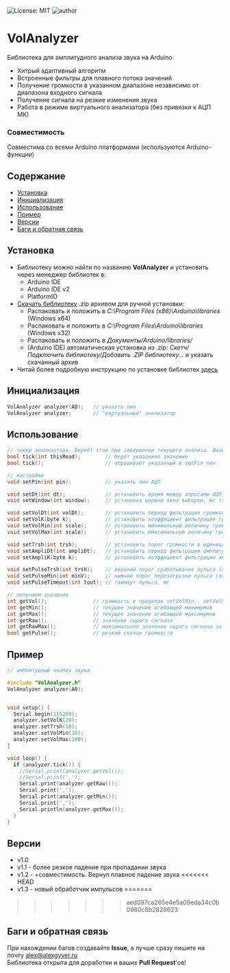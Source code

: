 ![License: MIT](https://img.shields.io/badge/License-MIT-green.svg)
![author](https://img.shields.io/badge/author-AlexGyver-informational.svg)
# VolAnalyzer
Библиотека для амплитудного анализа звука на Arduino
- Хитрый адаптивный алгоритм
- Встроенные фильтры для плавного потока значений
- Получение громкости в указанном диапазоне независимо от диапазона входного сигнала
- Получение сигнала на резкие изменения звука
- Работа в режиме виртуального анализатора (без привязки к АЦП МК)

### Совместимость
Совместима со всеми Arduino платформами (используются Arduino-функции)

## Содержание
- [Установка](#install)
- [Инициализация](#init)
- [Использование](#usage)
- [Пример](#example)
- [Версии](#versions)
- [Баги и обратная связь](#feedback)

<a id="install"></a>
## Установка
- Библиотеку можно найти по названию **VolAnalyzer** и установить через менеджер библиотек в:
    - Arduino IDE
    - Arduino IDE v2
    - PlatformIO
- [Скачать библиотеку](https://github.com/GyverLibs/VolAnalyzer/archive/refs/heads/main.zip) .zip архивом для ручной установки:
    - Распаковать и положить в *C:\Program Files (x86)\Arduino\libraries* (Windows x64)
    - Распаковать и положить в *C:\Program Files\Arduino\libraries* (Windows x32)
    - Распаковать и положить в *Документы/Arduino/libraries/*
    - (Arduino IDE) автоматическая установка из .zip: *Скетч/Подключить библиотеку/Добавить .ZIP библиотеку…* и указать скачанный архив
- Читай более подробную инструкцию по установке библиотек [здесь](https://alexgyver.ru/arduino-first/#%D0%A3%D1%81%D1%82%D0%B0%D0%BD%D0%BE%D0%B2%D0%BA%D0%B0_%D0%B1%D0%B8%D0%B1%D0%BB%D0%B8%D0%BE%D1%82%D0%B5%D0%BA)

<a id="init"></a>
## Инициализация
```cpp
VolAnalyzer analyzer(A0);   // указать пин
VolAnalyzer analyzer;       // "виртуальный" анализатор
```

<a id="usage"></a>
## Использование
```cpp
// тикер анализатора. Вернёт true при завершении текущего анализа. Вызывать почаще
bool tick(int thisRead);        // берёт указанное значение
bool tick();                    // опрашивает указанный в setPin пин

// настройки
void setPin(int pin);           // указать пин АЦП

void setDt(int dt);             // установить время между опросами АЦП, мкс (по умолч. 500)
void setWindow(int window);     // установка ширины окна выборки, мс (по умолч. 20)

void setVolDt(int volDt);       // установить период фильтрации громкости (умолч 20)
void setVolK(byte k);           // установить коэффициент фильтрации громкости 0-31 (умолч 25)
void setVolMin(int scale);      // установить минимальную величину громкости (умолч 0)
void setVolMax(int scale);      // установить максимальную величину громкости (умолч 100)

void setTrsh(int trsh);         // установить порог громкости в единицах raw АЦП (умолч 0)
void setAmpliDt(int ampliDt);   // установить период фильтрации амплитудных огибающих
void setAmpliK(byte k);         // установить коэффициент фильтрации амплитудных огибающих 0-31 (умолч 31)

void setPulseTrsh(int trsh);    // верхний порог срабатывания пульса (по шкале громкости)
void setPulseMin(int minV);     // нижний порог перезагрузки пульса (по шкале громкости)
void setPulseTimeout(int tout); // таймаут пульса, мс

// получаем значения
int getVol();               // громкость в пределах setVolMin.. setVolMax
int getMin();               // текущее значение огибающей минимумов
int getMax();               // текущее значение огибающей максимумов
int getRaw();               // значение сырого сигнала
int getRawMax();            // максимальное значение сырого сигнала за выборку
bool getPulse();            // резкий скачок громкости
```

<a id="example"></a>
## Пример
```cpp
// амплитудный анализ звука

#include "VolAnalyzer.h"
VolAnalyzer analyzer(A0);


void setup() {
  Serial.begin(115200);
  analyzer.setVolK(20);
  analyzer.setTrsh(10);
  analyzer.setVolMin(10);
  analyzer.setVolMax(100);
}

void loop() {
  if (analyzer.tick()) {
    //Serial.print(analyzer.getVol());
    //Serial.print(',');
    Serial.print(analyzer.getRaw());
    Serial.print(',');
    Serial.print(analyzer.getMin());
    Serial.print(',');
    Serial.println(analyzer.getMax());
  }
}
```

<a id="versions"></a>
## Версии
- v1.0
- v1.1 - более резкое падение при пропадании звука
- v1.2 - +совместимость. Вернул плавное падение звука
<<<<<<< HEAD
- v1.3 - новый обработчик импульсов
=======
>>>>>>> aed097ca265e4e5a09eda34c0b0980c8b2828623

<a id="feedback"></a>
## Баги и обратная связь
При нахождении багов создавайте **Issue**, а лучше сразу пишите на почту [alex@alexgyver.ru](mailto:alex@alexgyver.ru)  
Библиотека открыта для доработки и ваших **Pull Request**'ов!
